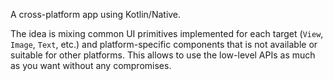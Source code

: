 A cross-platform app using Kotlin/Native.

The idea is mixing common UI primitives implemented for each target (`View`, `Image`, `Text`, etc.) and platform-specific components that is not available or suitable for other platforms. This allows to use the low-level APIs as much as you want without any compromises.
